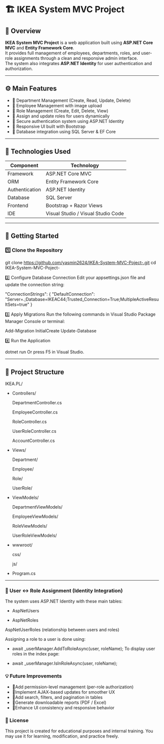 # 🏗️ IKEA System MVC Project

## 📝 Overview

**IKEA System MVC Project** is a web application built using **ASP.NET Core MVC** and **Entity Framework Core**.  
It provides full management of employees, departments, roles, and user-role assignments through a clean and responsive admin interface.  
The system also integrates **ASP.NET Identity** for user authentication and authorization.

---

## ⚙️ Main Features

- 🔹 Department Management (Create, Read, Update, Delete)  
- 🔹 Employee Management with image upload  
- 🔹 Role Management (Create, Edit, Delete, View)  
- 🔹 Assign and update roles for users dynamically  
- 🔹 Secure authentication system using ASP.NET Identity  
- 🔹 Responsive UI built with Bootstrap  
- 🔹 Database integration using SQL Server & EF Core  

---

## 🧩 Technologies Used

| Component | Technology |
|------------|-------------|
| Framework | ASP.NET Core MVC |
| ORM | Entity Framework Core |
| Authentication | ASP.NET Identity |
| Database | SQL Server |
| Frontend | Bootstrap + Razor Views |
| IDE | Visual Studio / Visual Studio Code |

---

## 🚀 Getting Started


### 1️⃣ Clone the Repository

git clone https://github.com/yasmin2624/IKEA-System-MVC-Poject-.git
cd IKEA-System-MVC-Poject-



2️⃣ Configure Database Connection
Edit your appsettings.json file and update the connection string:

"ConnectionStrings": {
  "DefaultConnection": "Server=.;Database=IKEAC44;Trusted_Connection=True;MultipleActiveResultSets=true"
}



3️⃣ Apply Migrations
Run the following commands in Visual Studio Package Manager Console or terminal:

Add-Migration InitialCreate
Update-Database



4️⃣ Run the Application

dotnet run
Or press F5 in Visual Studio.

---
## 📁 Project Structure

IKEA.PL/

 - Controllers/

    DepartmentController.cs
    
    EmployeeController.cs
    
    RoleController.cs
    
    UserRoleController.cs
    
    AccountController.cs
  
 - Views/
  
    Department/
    
    Employee/
    
    Role/
    
    UserRole/
  
 - ViewModels/
  
    DepartmentViewModels/
    
    EmployeeViewModels/
    
    RoleViewModels/
    
    UserRoleViewModels/
 
 - wwwroot/
  
    css/
  
    js/
  
 - Program.cs

---

### 🔐 User ↔ Role Assignment (Identity Integration)
The system uses ASP.NET Identity with these main tables:


- AspNetUsers

- AspNetRoles

AspNetUserRoles (relationship between users and roles)

Assigning a role to a user is done using:

- await _userManager.AddToRoleAsync(user, roleName);
To display user roles in the index page:

- await _userManager.IsInRoleAsync(user, roleName);

### 💡 Future Improvements
- 🔹Add permission-level management (per-role authorization)
- 🔹Implement AJAX-based updates for smoother UX
- 🔹Add search, filters, and pagination in tables
- 🔹Generate downloadable reports (PDF / Excel)
- 🔹Enhance UI consistency and responsive behavior


### 🏁 License
This project is created for educational purposes and internal training.
You may use it for learning, modification, and practice freely.
